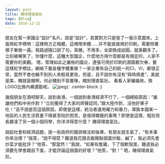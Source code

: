 ```yaml
---
layout: post
title: 醜得理直氣壯
tags: [Blog]
date: 2016-12-22
---
```


朋友在幫一家國企“設計”名片。說是“設計”，其實對方只是發了一張示意圖來，上面用紅字標明：這裡用方正楷體，這裡用宋體……并不能直接用於印刷，需要照著樣子重做一遍。我路過隨口說了句，真醜，不用多，全部換成幼圓，就美觀多了。立刻被嘲笑了，你懂什麼，這種大型國企，什麼地方用什麼都是有規定的，人家不需要你的美觀。
嗯，管理如此之嚴格的國企，連張可用於印刷的源圖都欠奉，要這樣紅字標註，網絡下載各種字體重做？一家企業有自己的統一的CI，VI，都很正常，當然不會也輪不到別人來輕易更改，但是，且不說你有沒有“與時俱進”，美就是美，醜就是醜啊，何必醜到不容置喙，醜到理直氣壯。
看看人家蝙蝠俠，換LOGO比換內褲還勤呢。
![jpeg](https://a-ssl.duitang.com/uploads/item/201301/24/20130124162422_uUTw2.jpeg){: .center-block :}

幾個朋友在酒吧聊天，說到香港。一個說到香港經濟不行了，一個總結原因：”誰讓他們和中央作對？“立刻獲得了大家的齊聲認同，”跟大陸作對，沒他好果子吃！“且不說是否這個原因，即使是這樣，統治者運用權力和暴力，導致本國某一地區的人民生活質量下降甚至陷於困苦，是值得驕傲的事嗎？即使是這樣，粗壯班長霸凌了另一個小個同學，你洋洋得意什麼？
醜得理直氣壯。

說起社會和經濟話題，提一些政府的錯誤做法和後果，有朋友就生氣了，“有本事你來治理？”我答，“說不得麼？難道我花錢去飯館點個蛋炒飯，鹹了，我必須先會炒菜才能批評？”他答，“那當然！”我說，“如果有隻雞，下了個軟殼蛋，難道我必須要先學會親自下蛋，才能評論這個蛋的好壞？”他答，“對！”
嗯，醜得理直氣壯。
